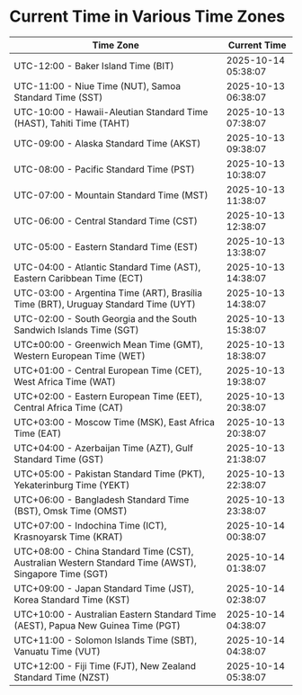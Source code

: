 # Current Time in Various Time Zones

| Time Zone | Current Time |
|-----------|--------------|
| UTC-12:00 - Baker Island Time (BIT) | 2025-10-14 05:38:07 |
| UTC-11:00 - Niue Time (NUT), Samoa Standard Time (SST) | 2025-10-13 06:38:07 |
| UTC-10:00 - Hawaii-Aleutian Standard Time (HAST), Tahiti Time (TAHT) | 2025-10-13 07:38:07 |
| UTC-09:00 - Alaska Standard Time (AKST) | 2025-10-13 09:38:07 |
| UTC-08:00 - Pacific Standard Time (PST) | 2025-10-13 10:38:07 |
| UTC-07:00 - Mountain Standard Time (MST) | 2025-10-13 11:38:07 |
| UTC-06:00 - Central Standard Time (CST) | 2025-10-13 12:38:07 |
| UTC-05:00 - Eastern Standard Time (EST) | 2025-10-13 13:38:07 |
| UTC-04:00 - Atlantic Standard Time (AST), Eastern Caribbean Time (ECT) | 2025-10-13 14:38:07 |
| UTC-03:00 - Argentina Time (ART), Brasília Time (BRT), Uruguay Standard Time (UYT) | 2025-10-13 14:38:07 |
| UTC-02:00 - South Georgia and the South Sandwich Islands Time (SGT) | 2025-10-13 15:38:07 |
| UTC±00:00 - Greenwich Mean Time (GMT), Western European Time (WET) | 2025-10-13 18:38:07 |
| UTC+01:00 - Central European Time (CET), West Africa Time (WAT) | 2025-10-13 19:38:07 |
| UTC+02:00 - Eastern European Time (EET), Central Africa Time (CAT) | 2025-10-13 20:38:07 |
| UTC+03:00 - Moscow Time (MSK), East Africa Time (EAT) | 2025-10-13 20:38:07 |
| UTC+04:00 - Azerbaijan Time (AZT), Gulf Standard Time (GST) | 2025-10-13 21:38:07 |
| UTC+05:00 - Pakistan Standard Time (PKT), Yekaterinburg Time (YEKT) | 2025-10-13 22:38:07 |
| UTC+06:00 - Bangladesh Standard Time (BST), Omsk Time (OMST) | 2025-10-13 23:38:07 |
| UTC+07:00 - Indochina Time (ICT), Krasnoyarsk Time (KRAT) | 2025-10-14 00:38:07 |
| UTC+08:00 - China Standard Time (CST), Australian Western Standard Time (AWST), Singapore Time (SGT) | 2025-10-14 01:38:07 |
| UTC+09:00 - Japan Standard Time (JST), Korea Standard Time (KST) | 2025-10-14 02:38:07 |
| UTC+10:00 - Australian Eastern Standard Time (AEST), Papua New Guinea Time (PGT) | 2025-10-14 04:38:07 |
| UTC+11:00 - Solomon Islands Time (SBT), Vanuatu Time (VUT) | 2025-10-14 04:38:07 |
| UTC+12:00 - Fiji Time (FJT), New Zealand Standard Time (NZST) | 2025-10-14 05:38:07 |
